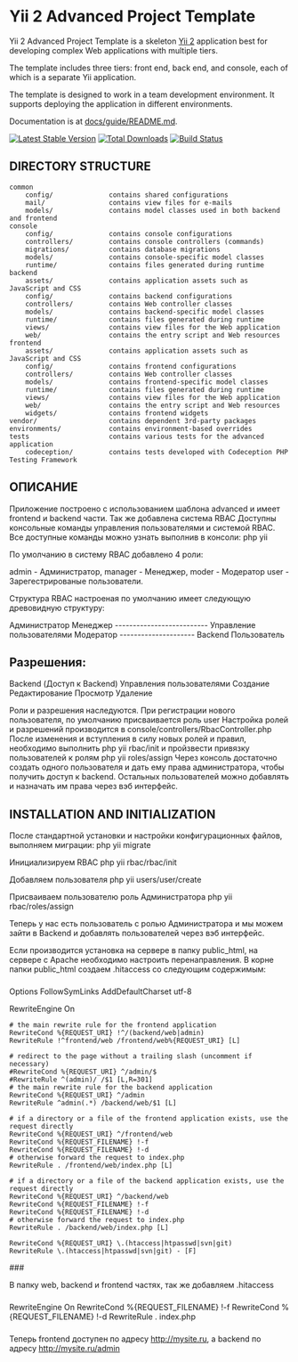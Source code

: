 Yii 2 Advanced Project Template
===============================

Yii 2 Advanced Project Template is a skeleton [Yii 2](http://www.yiiframework.com/) application best for
developing complex Web applications with multiple tiers.

The template includes three tiers: front end, back end, and console, each of which
is a separate Yii application.

The template is designed to work in a team development environment. It supports
deploying the application in different environments.

Documentation is at [docs/guide/README.md](docs/guide/README.md).

[![Latest Stable Version](https://poser.pugx.org/yiisoft/yii2-app-advanced/v/stable.png)](https://packagist.org/packages/yiisoft/yii2-app-advanced)
[![Total Downloads](https://poser.pugx.org/yiisoft/yii2-app-advanced/downloads.png)](https://packagist.org/packages/yiisoft/yii2-app-advanced)
[![Build Status](https://travis-ci.org/yiisoft/yii2-app-advanced.svg?branch=master)](https://travis-ci.org/yiisoft/yii2-app-advanced)

DIRECTORY STRUCTURE
-------------------

```
common
    config/              contains shared configurations
    mail/                contains view files for e-mails
    models/              contains model classes used in both backend and frontend
console
    config/              contains console configurations
    controllers/         contains console controllers (commands)
    migrations/          contains database migrations
    models/              contains console-specific model classes
    runtime/             contains files generated during runtime
backend
    assets/              contains application assets such as JavaScript and CSS
    config/              contains backend configurations
    controllers/         contains Web controller classes
    models/              contains backend-specific model classes
    runtime/             contains files generated during runtime
    views/               contains view files for the Web application
    web/                 contains the entry script and Web resources
frontend
    assets/              contains application assets such as JavaScript and CSS
    config/              contains frontend configurations
    controllers/         contains Web controller classes
    models/              contains frontend-specific model classes
    runtime/             contains files generated during runtime
    views/               contains view files for the Web application
    web/                 contains the entry script and Web resources
    widgets/             contains frontend widgets
vendor/                  contains dependent 3rd-party packages
environments/            contains environment-based overrides
tests                    contains various tests for the advanced application
    codeception/         contains tests developed with Codeception PHP Testing Framework
```

ОПИСАНИЕ
--------
Приложение построено с использованием шаблона advanced и имеет frontend и backend части.
Так же добавлена система RBAC
Доступны консольные команды управления пользователями и системой RBAC. Все доступные команды можно узнать выполнив в консоли: php yii

По умолчанию в систему RBAC добавлено 4 роли:

admin - Администратор,
manager - Менеджер,
moder - Модератор
user - Зарегестрированые пользователи.

Структура RBAC настроеная по умолчанию имеет следующую древовидную структуру:

Администратор
    Менеджер -------------------------- Управление пользователями
        Модератор --------------------- Backend
            Пользователь

Разрешения:
-----------
Backend (Доступ к Backend)
Управления пользователями
    Создание
    Редактирование
    Просмотр
    Удаление

Роли и разрешения наследуются.
При регистрации нового пользователя, по умолчанию присваивается роль user
Настройка ролей и разрешений производится в console/controllers/RbacController.php
После изменения и вступления в силу новых ролей и правил, необходимо выполнить php yii rbac/init и пройзвести привязку пользователей к ролям
php yii roles/assign
Через консоль достаточно создать одного пользователя и дать ему права администратора, чтобы получить доступ к backend.
Остальных пользователей можно добавлять и назначать им права через вэб интерфейс.

INSTALLATION AND INITIALIZATION
------------

После стандартной установки и настройки конфигурационных файлов, выполняем миграции:
php yii migrate

Инициализируем RBAC
php yii rbac/rbac/init

Добавляем пользователя
php yii users/user/create

Присваиваем пользователю роль Администратора
php yii rbac/roles/assign

Теперь у нас есть пользователь с ролью Администратора и мы можем зайти в Backend и добавлять пользователей через вэб интерфейс.

Если производится установка на сервере в папку public_html, на сервере с Apache необходимо настроить перенаправления.
В корне папки public_html создаем .hitaccess со следующим содержимым:

###
Options FollowSymLinks
AddDefaultCharset utf-8

<IfModule mod_rewrite.c>
    RewriteEngine On

    # the main rewrite rule for the frontend application
    RewriteCond %{REQUEST_URI} !^/(backend/web|admin)
    RewriteRule !^frontend/web /frontend/web%{REQUEST_URI} [L]

    # redirect to the page without a trailing slash (uncomment if necessary)
    #RewriteCond %{REQUEST_URI} ^/admin/$
    #RewriteRule ^(admin)/ /$1 [L,R=301]
    # the main rewrite rule for the backend application
    RewriteCond %{REQUEST_URI} ^/admin
    RewriteRule ^admin(.*) /backend/web/$1 [L]

    # if a directory or a file of the frontend application exists, use the request directly
    RewriteCond %{REQUEST_URI} ^/frontend/web
    RewriteCond %{REQUEST_FILENAME} !-f
    RewriteCond %{REQUEST_FILENAME} !-d
    # otherwise forward the request to index.php
    RewriteRule . /frontend/web/index.php [L]

    # if a directory or a file of the backend application exists, use the request directly
    RewriteCond %{REQUEST_URI} ^/backend/web
    RewriteCond %{REQUEST_FILENAME} !-f
    RewriteCond %{REQUEST_FILENAME} !-d
    # otherwise forward the request to index.php
    RewriteRule . /backend/web/index.php [L]

    RewriteCond %{REQUEST_URI} \.(htaccess|htpasswd|svn|git)
    RewriteRule \.(htaccess|htpasswd|svn|git) - [F]
</IfModule>
###

В папку web, backend и frontend частях, так же добавляем .hitaccess

###
RewriteEngine On
RewriteCond %{REQUEST_FILENAME} !-f
RewriteCond %{REQUEST_FILENAME} !-d
RewriteRule . index.php
###

Теперь frontend доступен по адресу http://mysite.ru, а backend по адресу http://mysite.ru/admin


